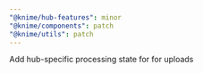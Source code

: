 ```yaml
---
"@knime/hub-features": minor
"@knime/components": patch
"@knime/utils": patch
---
```


Add hub-specific processing state for for uploads
